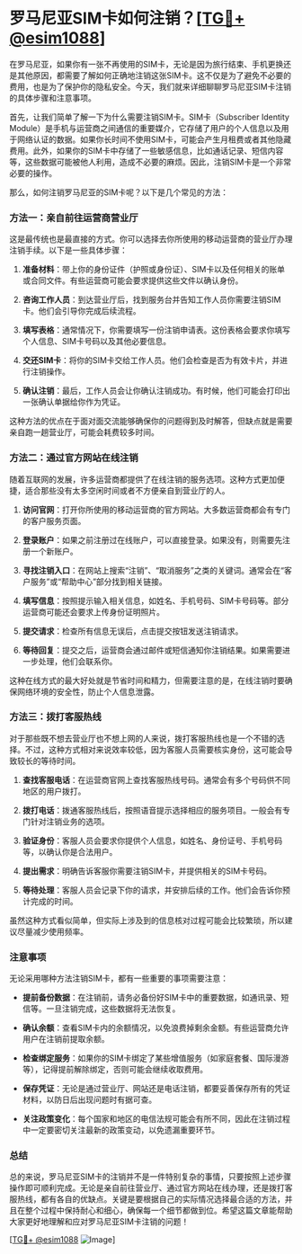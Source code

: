 # 罗马尼亚SIM卡如何注销？[[TG💪+ @esim1088](https://t.me/s/esim1088)]

在罗马尼亚，如果你有一张不再使用的SIM卡，无论是因为旅行结束、手机更换还是其他原因，都需要了解如何正确地注销这张SIM卡。这不仅是为了避免不必要的费用，也是为了保护你的隐私安全。今天，我们就来详细聊聊罗马尼亚SIM卡注销的具体步骤和注意事项。

首先，让我们简单了解一下为什么需要注销SIM卡。SIM卡（Subscriber Identity Module）是手机与运营商之间通信的重要媒介，它存储了用户的个人信息以及用于网络认证的数据。如果你长时间不使用SIM卡，可能会产生月租费或者其他隐藏费用。此外，如果你的SIM卡中存储了一些敏感信息，比如通话记录、短信内容等，这些数据可能被他人利用，造成不必要的麻烦。因此，注销SIM卡是一个非常必要的操作。

那么，如何注销罗马尼亚的SIM卡呢？以下是几个常见的方法：

### 方法一：亲自前往运营商营业厅

这是最传统也是最直接的方式。你可以选择去你所使用的移动运营商的营业厅办理注销手续。以下是一些具体步骤：

1. **准备材料**：带上你的身份证件（护照或身份证）、SIM卡以及任何相关的账单或合同文件。有些运营商可能会要求提供这些文件以确认身份。
   
2. **咨询工作人员**：到达营业厅后，找到服务台并告知工作人员你需要注销SIM卡。他们会引导你完成后续流程。

3. **填写表格**：通常情况下，你需要填写一份注销申请表。这份表格会要求你填写个人信息、SIM卡号码以及其他必要信息。

4. **交还SIM卡**：将你的SIM卡交给工作人员。他们会检查是否为有效卡片，并进行注销操作。

5. **确认注销**：最后，工作人员会让你确认注销成功。有时候，他们可能会打印出一张确认单据给你作为凭证。

这种方法的优点在于面对面交流能够确保你的问题得到及时解答，但缺点就是需要亲自跑一趟营业厅，可能会耗费较多时间。

### 方法二：通过官方网站在线注销

随着互联网的发展，许多运营商都提供了在线注销的服务选项。这种方式更加便捷，适合那些没有太多空闲时间或者不方便亲自到营业厅的人。

1. **访问官网**：打开你所使用的移动运营商的官方网站。大多数运营商都会有专门的客户服务页面。

2. **登录账户**：如果之前注册过在线账户，可以直接登录。如果没有，则需要先注册一个新账户。

3. **寻找注销入口**：在网站上搜索“注销”、“取消服务”之类的关键词。通常会在“客户服务”或“帮助中心”部分找到相关链接。

4. **填写信息**：按照提示输入相关信息，如姓名、手机号码、SIM卡号码等。部分运营商可能还会要求上传身份证明照片。

5. **提交请求**：检查所有信息无误后，点击提交按钮发送注销请求。

6. **等待回复**：提交之后，运营商会通过邮件或短信通知你注销结果。如果需要进一步处理，他们会联系你。

这种在线方式的最大好处就是节省时间和精力，但需要注意的是，在线注销时要确保网络环境的安全性，防止个人信息泄露。

### 方法三：拨打客服热线

对于那些既不想去营业厅也不想上网的人来说，拨打客服热线也是一个不错的选择。不过，这种方式相对来说效率较低，因为客服人员需要核实身份，这可能会导致较长的等待时间。

1. **查找客服电话**：在运营商官网上查找客服热线号码。通常会有多个号码供不同地区的用户拨打。

2. **拨打电话**：拨通客服热线后，按照语音提示选择相应的服务项目。一般会有专门针对注销业务的选项。

3. **验证身份**：客服人员会要求你提供个人信息，如姓名、身份证号、手机号码等，以确认你是合法用户。

4. **提出需求**：明确告诉客服你需要注销SIM卡，并提供相关的SIM卡号码。

5. **等待处理**：客服人员会记录下你的请求，并安排后续的工作。他们会告诉你预计完成的时间。

虽然这种方式看似简单，但实际上涉及到的信息核对过程可能会比较繁琐，所以建议尽量减少使用频率。

### 注意事项

无论采用哪种方法注销SIM卡，都有一些重要的事项需要注意：

- **提前备份数据**：在注销前，请务必备份好SIM卡中的重要数据，如通讯录、短信等。一旦注销完成，这些数据将无法恢复。
  
- **确认余额**：查看SIM卡内的余额情况，以免浪费掉剩余金额。有些运营商允许用户在注销前提取余额。

- **检查绑定服务**：如果你的SIM卡绑定了某些增值服务（如家庭套餐、国际漫游等），记得提前解除绑定，否则可能会继续收取费用。

- **保存凭证**：无论是通过营业厅、网站还是电话注销，都要妥善保存所有的凭证材料，以防日后出现问题时有据可查。

- **关注政策变化**：每个国家和地区的电信法规可能会有所不同，因此在注销过程中一定要密切关注最新的政策变动，以免遗漏重要环节。

### 总结

总的来说，罗马尼亚SIM卡的注销并不是一件特别复杂的事情，只要按照上述步骤操作即可顺利完成。无论是亲自前往营业厅、通过官方网站在线办理，还是拨打客服热线，都有各自的优缺点。关键是要根据自己的实际情况选择最合适的方法，并且在整个过程中保持耐心和细心，确保每一个细节都做到位。希望这篇文章能帮助大家更好地理解和应对罗马尼亚SIM卡注销的问题！

[[TG💪+ @esim1088](https://t.me/s/esim1088) ![Image](https://i.postimg.cc/4NQfJmqS/Snipaste-2025-05-13-00-14-12.png)]